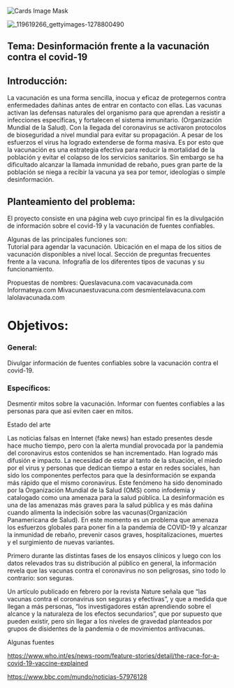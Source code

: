 ![Cards Image Mask](https://user-images.githubusercontent.com/54209459/129116708-4041bdd7-0eb3-419c-9f8e-d7d8686b2e05.png)

![_119619266_gettyimages-1278800490](https://user-images.githubusercontent.com/20816074/129116317-88d7f18e-f216-4583-8db1-929fa10a53b7.jpg)

## Tema: Desinformación frente a la vacunación contra el covid-19

## Introducción:

La vacunación es una forma sencilla, inocua y eficaz de protegernos contra enfermedades dañinas antes de entrar en contacto con ellas. Las vacunas activan las defensas naturales del organismo para que aprendan a resistir a infecciones específicas, y fortalecen el sistema inmunitario. (Organización Mundial de la Salud). 
Con la llegada del coronavirus se activaron protocolos de bioseguridad a nivel mundial para evitar su propagación. A pesar de los esfuerzos el virus ha logrado extenderse de forma masiva. Es por esto que la vacunación es una estrategia efectiva para reducir la mortalidad de la población y evitar el colapso de los servicios sanitarios. Sin embargo se ha dificultado alcanzar la llamada inmunidad de rebaño, pues gran parte de la población se niega a recibir la vacuna ya sea por temor, ideologías o simple desinformación.

## Planteamiento del problema:

El proyecto consiste en una página web cuyo principal fin es la divulgación de información sobre el covid-19 y la vacunación de fuentes confiables.

Algunas de las principales funciones son:  
Tutorial para agendar la vacunación. 
Ubicación en el mapa de los sitios de vacunación disponibles a nivel local. 
Sección de preguntas frecuentes frente a la vacuna. 
Infografía de los diferentes tipos de vacunas y su funcionamiento. 

Propuestas de nombres: 
Queslavacuna.com
vacavacunada.com
Informateya.com
Mivacunaestuvacuna.com
desmientelavacuna.com
lalolavacunada.com 

# Objetivos:  

### General:
Divulgar información de fuentes confiables sobre la vacunación contra el covid-19.

### Específicos:
Desmentir mitos sobre la vacunación. 
Informar con fuentes confiables a las personas para que así eviten caer en mitos.

Estado del arte 

Las noticias falsas en Internet (fake news) han estado presentes desde hace mucho tiempo, pero con la alerta mundial provocada por la pandemia del coronavirus estos contenidos
se han incrementado. Han logrado más difusión e impacto. La necesidad de estar al tanto de la situación, el miedo por el virus y personas que dedican tiempo a estar en redes 
sociales, han sido los componentes perfectos para que la desinformación se expanda más rápido que el mismo coronavirus. Este fenómeno ha sido denominado por la Organización
Mundial de la Salud (OMS) como infodemia y catalogado como una amenaza para la salud pública.
La desinformación es una de las amenazas más graves para la salud pública y es más dañina cuando alimenta la indecisión sobre las vacunas(Organización Panamericana de Salud).
En este momento es un problema que amenaza los esfuerzos globales para poner fin a la pandemia de COVID-19 y alcanzar la inmunidad de rebaño, prevenir casos graves, hospitalizaciones, muertes y el surgimiento de nuevas variantes.

Primero durante las distintas fases de los ensayos clínicos y luego con los datos relevados tras su distribución al público en general, la información revela que las vacunas contra el coronavirus no son peligrosas, sino todo lo contrario: son seguras.

Un artículo publicado en febrero por la revista Nature señala que “las vacunas contra el coronavirus son seguras y efectivas”, y que a medida que llegan a más personas, “los investigadores están aprendiendo sobre el alcance y la naturaleza de los efectos secundarios”, que por supuesto que pueden existir, pero sin llegar a los niveles de gravedad planteados por grupos de disidentes de la pandemia o de movimientos antivacunas.





Algunas fuentes 

https://www.who.int/es/news-room/feature-stories/detail/the-race-for-a-covid-19-vaccine-explained


https://www.bbc.com/mundo/noticias-57976128
